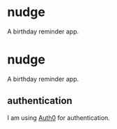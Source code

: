 # nudge
A birthday reminder app.
# nudge
A birthday reminder app.

## authentication

I am using [Auth0](https://auth0.com/) for authentication. 